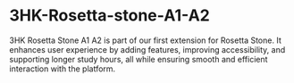 # 3HK-Rosetta-stone-A1-A2
3HK Rosetta Stone A1 A2 is part of our first extension for Rosetta Stone. It enhances user experience by adding features, improving accessibility, and supporting longer study hours, all while ensuring smooth and efficient interaction with the platform.
